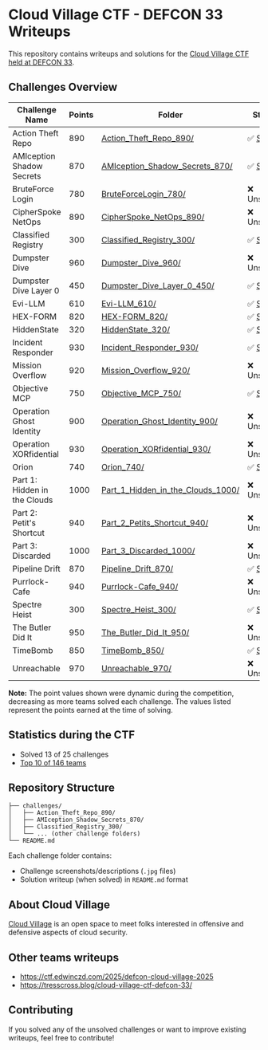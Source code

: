 # Cloud Village CTF - DEFCON 33 Writeups

This repository contains writeups and solutions for the [Cloud Village CTF held at DEFCON 33](https://www.cloud-village.org/dc33).


## Challenges Overview

| Challenge Name | Points | Folder | Status | Writeup By |
|----------------|--------|--------|--------|-----------|
| Action Theft Repo | 890 | [Action_Theft_Repo_890/](./challenges/Action_Theft_Repo_890/) | ✅ [Solved](./challenges/Action_Theft_Repo_890/) | [andoniaf](https://github.com/andoniaf)  |
| AMIception Shadow Secrets | 870 | [AMIception_Shadow_Secrets_870/](./challenges/AMIception_Shadow_Secrets_870/) | ✅ [Solved](./challenges/AMIception_Shadow_Secrets_870/) | *TBD* |
| BruteForce Login | 780 | [BruteForceLogin_780/](./challenges/BruteForceLogin_780/) | ❌ Unsolved | *TBD* |
| CipherSpoke NetOps | 890 | [CipherSpoke_NetOps_890/](./challenges/CipherSpoke_NetOps_890/) | ❌ Unsolved | *TBD* |
| Classified Registry | 300 | [Classified_Registry_300/](./challenges/Classified_Registry_300/) | ✅ [Solved](./challenges/Classified_Registry_300/) | *TBD* |
| Dumpster Dive | 960 | [Dumpster_Dive_960/](./challenges/Dumpster_Dive_960/) | ❌ Unsolved | *TBD* |
| Dumpster Dive Layer 0 | 450 | [Dumpster_Dive_Layer_0_450/](./challenges/Dumpster_Dive_Layer_0_450/) | ✅ [Solved](./challenges/Dumpster_Dive_Layer_0_450/) | *TBD* |
| Evi-LLM | 610 | [Evi-LLM_610/](./challenges/Evi-LLM_610/) | ✅ [Solved](./challenges/Evi-LLM_610/) | *TBD* |
| HEX-FORM | 820 | [HEX-FORM_820/](./challenges/HEX-FORM_820/) | ✅ [Solved](./challenges/HEX-FORM_820/) | *TBD* |
| HiddenState | 320 | [HiddenState_320/](./challenges/HiddenState_320/) | ✅ [Solved](./challenges/HiddenState_320/) | *TBD* |
| Incident Responder | 930 | [Incident_Responder_930/](./challenges/Incident_Responder_930/) | ✅ [Solved](./challenges/Incident_Responder_930/) | [andoniaf](https://github.com/andoniaf) |
| Mission Overflow | 920 | [Mission_Overflow_920/](./challenges/Mission_Overflow_920/) | ❌ Unsolved | *TBD* |
| Objective MCP | 750 | [Objective_MCP_750/](./challenges/Objective_MCP_750/) | ✅ [Solved](./challenges/Objective_MCP_750/) | *TBD* |
| Operation Ghost Identity | 900 | [Operation_Ghost_Identity_900/](./challenges/Operation_Ghost_Identity_900/) | ❌ Unsolved | *TBD* |
| Operation XORfidential | 930 | [Operation_XORfidential_930/](./challenges/Operation_XORfidential_930/) | ❌ Unsolved | *TBD* |
| Orion | 740 | [Orion_740/](./challenges/Orion_740/) | ✅ [Solved](./challenges/Orion_740/) | *TBD* |
| Part 1: Hidden in the Clouds | 1000 | [Part_1_Hidden_in_the_Clouds_1000/](./challenges/Part_1_Hidden_in_the_Clouds_1000/) | ❌ Unsolved | *TBD* |
| Part 2: Petit's Shortcut | 940 | [Part_2_Petits_Shortcut_940/](./challenges/Part_2_Petits_Shortcut_940/) | ❌ Unsolved | *TBD* |
| Part 3: Discarded | 1000 | [Part_3_Discarded_1000/](./challenges/Part_3_Discarded_1000/) | ❌ Unsolved | *TBD* |
| Pipeline Drift | 870 | [Pipeline_Drift_870/](./challenges/Pipeline_Drift_870/) | ✅ [Solved](./challenges/Pipeline_Drift_870/) | *TBD* |
| Purrlock-Cafe | 940 | [Purrlock-Cafe_940/](./challenges/Purrlock-Cafe_940/) | ❌ Unsolved | *TBD* |
| Spectre Heist | 300 | [Spectre_Heist_300/](./challenges/Spectre_Heist_300/) | ✅ [Solved](./challenges/Spectre_Heist_300/) | *TBD* |
| The Butler Did It | 950 | [The_Butler_Did_It_950/](./challenges/The_Butler_Did_It_950/) | ❌ Unsolved | *TBD* |
| TimeBomb | 850 | [TimeBomb_850/](./challenges/TimeBomb_850/) | ✅ [Solved](./challenges/TimeBomb_850/) | [andoniaf](https://github.com/andoniaf) |
| Unreachable | 970 | [Unreachable_970/](./challenges/Unreachable_970/) | ❌ Unsolved | *TBD* |

**Note:** The point values shown were dynamic during the competition, decreasing as more teams solved each challenge. The values listed represent the points earned at the time of solving.

## Statistics during the CTF

- Solved 13 of 25 challenges
- [Top 10 of 146 teams](https://www.linkedin.com/posts/andoniaf_and-of-course-we-played-the-cloud-village-activity-7360351671010365440-KY9Y?utm_source=share&utm_medium=member_desktop&rcm=ACoAABwXlLYBgDIyRoRnbxBxhI0QvJbOMMm9SW0)

## Repository Structure

```
├── challenges/
│   ├── Action_Theft_Repo_890/
│   ├── AMIception_Shadow_Secrets_870/
│   ├── Classified_Registry_300/
│   └── ... (other challenge folders)
└── README.md
```

Each challenge folder contains:
- Challenge screenshots/descriptions (`.jpg` files)
- Solution writeup (when solved) in `README.md` format

## About Cloud Village

[Cloud Village](https://www.cloud-village.org/) is an open space to meet folks interested in offensive and defensive aspects of cloud security.


## Other teams writeups
- https://ctf.edwinczd.com/2025/defcon-cloud-village-2025
- https://tresscross.blog/cloud-village-ctf-defcon-33/

## Contributing

If you solved any of the unsolved challenges or want to improve existing writeups, feel free to contribute!
